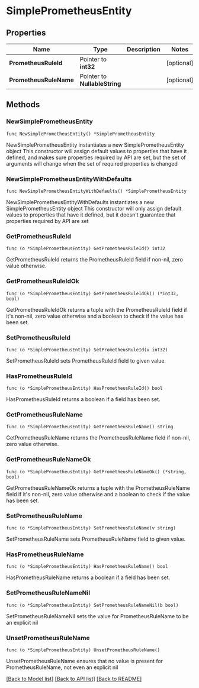 # SimplePrometheusEntity

## Properties

Name | Type | Description | Notes
------------ | ------------- | ------------- | -------------
**PrometheusRuleId** | Pointer to **int32** |  | [optional] 
**PrometheusRuleName** | Pointer to **NullableString** |  | [optional] 

## Methods

### NewSimplePrometheusEntity

`func NewSimplePrometheusEntity() *SimplePrometheusEntity`

NewSimplePrometheusEntity instantiates a new SimplePrometheusEntity object
This constructor will assign default values to properties that have it defined,
and makes sure properties required by API are set, but the set of arguments
will change when the set of required properties is changed

### NewSimplePrometheusEntityWithDefaults

`func NewSimplePrometheusEntityWithDefaults() *SimplePrometheusEntity`

NewSimplePrometheusEntityWithDefaults instantiates a new SimplePrometheusEntity object
This constructor will only assign default values to properties that have it defined,
but it doesn't guarantee that properties required by API are set

### GetPrometheusRuleId

`func (o *SimplePrometheusEntity) GetPrometheusRuleId() int32`

GetPrometheusRuleId returns the PrometheusRuleId field if non-nil, zero value otherwise.

### GetPrometheusRuleIdOk

`func (o *SimplePrometheusEntity) GetPrometheusRuleIdOk() (*int32, bool)`

GetPrometheusRuleIdOk returns a tuple with the PrometheusRuleId field if it's non-nil, zero value otherwise
and a boolean to check if the value has been set.

### SetPrometheusRuleId

`func (o *SimplePrometheusEntity) SetPrometheusRuleId(v int32)`

SetPrometheusRuleId sets PrometheusRuleId field to given value.

### HasPrometheusRuleId

`func (o *SimplePrometheusEntity) HasPrometheusRuleId() bool`

HasPrometheusRuleId returns a boolean if a field has been set.

### GetPrometheusRuleName

`func (o *SimplePrometheusEntity) GetPrometheusRuleName() string`

GetPrometheusRuleName returns the PrometheusRuleName field if non-nil, zero value otherwise.

### GetPrometheusRuleNameOk

`func (o *SimplePrometheusEntity) GetPrometheusRuleNameOk() (*string, bool)`

GetPrometheusRuleNameOk returns a tuple with the PrometheusRuleName field if it's non-nil, zero value otherwise
and a boolean to check if the value has been set.

### SetPrometheusRuleName

`func (o *SimplePrometheusEntity) SetPrometheusRuleName(v string)`

SetPrometheusRuleName sets PrometheusRuleName field to given value.

### HasPrometheusRuleName

`func (o *SimplePrometheusEntity) HasPrometheusRuleName() bool`

HasPrometheusRuleName returns a boolean if a field has been set.

### SetPrometheusRuleNameNil

`func (o *SimplePrometheusEntity) SetPrometheusRuleNameNil(b bool)`

 SetPrometheusRuleNameNil sets the value for PrometheusRuleName to be an explicit nil

### UnsetPrometheusRuleName
`func (o *SimplePrometheusEntity) UnsetPrometheusRuleName()`

UnsetPrometheusRuleName ensures that no value is present for PrometheusRuleName, not even an explicit nil

[[Back to Model list]](../README.md#documentation-for-models) [[Back to API list]](../README.md#documentation-for-api-endpoints) [[Back to README]](../README.md)


